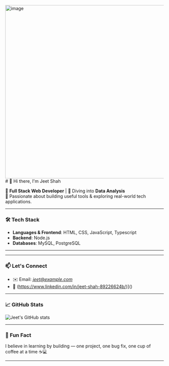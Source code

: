 <img width="1254" height="551" alt="image" src="https://github.com/user-attachments/assets/732fc8a3-45c5-4ac2-9ede-4b0efb6c40ab" /># 👋 Hi there, I'm Jeet Shah

🎯 **Full Stack Web Developer** | 🌊 Diving into **Data Analysis**  
🔧 Passionate about building useful tools & exploring real-world tech applications.

---

### 🛠️ Tech Stack
- **Languages & Frontend**: HTML, CSS, JavaScript, Typescript
- **Backend**: Node.js
- **Databases**: MySQL, PostgreSQL  

---

---

### 📫 Let's Connect
- ✉️ Email: *jeet@example.com*  
- 🔗 (https://www.linkedin.com/in/jeet-shah-89226624b/)]() 

---

### 📈 GitHub Stats
![Jeet's GitHub stats](https://github-readme-stats.vercel.app/api?username=Jeet004&show_icons=true&theme=radical)

---

<!-- Optional Fun Section -->
### 🎉 Fun Fact
I believe in learning by building — one project, one bug fix, one cup of coffee at a time ☕💻

---
